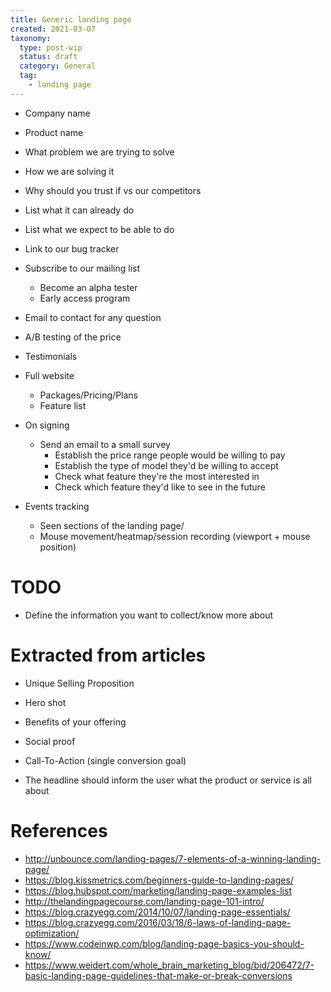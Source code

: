 ```yaml
---
title: Generic landing page
created: 2021-03-07
taxonomy:
  type: post-wip
  status: draft
  category: General
  tag:
    - landing page
---
```


* Company name
* Product name
* What problem we are trying to solve
* How we are solving it
* Why should you trust if vs our competitors
* List what it can already do
* List what we expect to be able to do
* Link to our bug tracker
* Subscribe to our mailing list
	* Become an alpha tester
	* Early access program
* Email to contact for any question

* A/B testing of the price

* Testimonials

* Full website
	* Packages/Pricing/Plans
	* Feature list

* On signing
	* Send an email to a small survey
		* Establish the price range people would be willing to pay
		* Establish the type of model they'd be willing to accept
		* Check what feature they're the most interested in
		* Check which feature they'd like to see in the future

* Events tracking
	* Seen sections of the landing page/
	* Mouse movement/heatmap/session recording (viewport + mouse position)

# TODO
* Define the information you want to collect/know more about

# Extracted from articles
* Unique Selling Proposition
* Hero shot
* Benefits of your offering
* Social proof
* Call-To-Action (single conversion goal)

* The headline should inform the user what the product or service is all about

# References
* http://unbounce.com/landing-pages/7-elements-of-a-winning-landing-page/
* https://blog.kissmetrics.com/beginners-guide-to-landing-pages/
* https://blog.hubspot.com/marketing/landing-page-examples-list
* http://thelandingpagecourse.com/landing-page-101-intro/
* https://blog.crazyegg.com/2014/10/07/landing-page-essentials/
* https://blog.crazyegg.com/2016/03/18/6-laws-of-landing-page-optimization/
* https://www.codeinwp.com/blog/landing-page-basics-you-should-know/
* https://www.weidert.com/whole_brain_marketing_blog/bid/206472/7-basic-landing-page-guidelines-that-make-or-break-conversions
